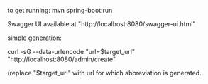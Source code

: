 to get running: mvn spring-boot:run

Swagger UI available at "http://localhost:8080/swagger-ui.html"

simple generation:

curl -sG --data-urlencode "url=$target_url" "http://localhost:8080/admin/create"

(replace "$target_url" with url for which abbreviation is generated.



